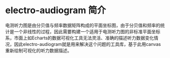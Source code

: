 # electro-audiogram 简介
电测听力图是由分贝值与频率数据矩阵构成的平面坐标图，由于分贝值和频率的统计是一个非线性的过程，因此需要构建一个适用于电测听力图的非标准平面坐标系，市面上如Echarts的数据可视化工具无法灵活、准确的描述听力数据变化情况，因此electro-audiogram就是用来解决这个问题的工具库，基于此用canvas重新绘制可视化的听力数据描述。